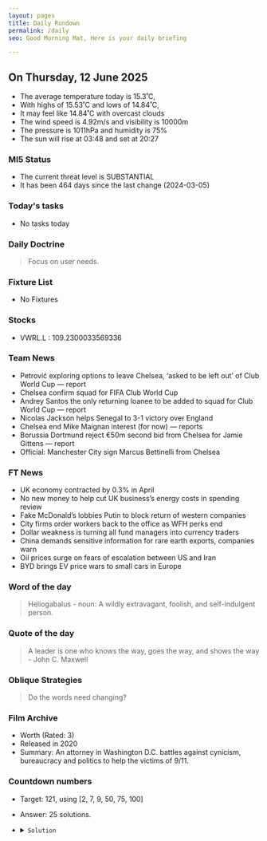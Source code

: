 ```yaml
---
layout: pages
title: Daily Rundown
permalink: /daily
seo: Good Morning Mat, Here is your daily briefing

---
```


<!-- weather_marker starts -->
## On Thursday, 12 June 2025

- The average temperature today is 15.3˚C,
- With highs of 15.53˚C and lows of 14.84˚C,
- It may feel like 14.84˚C with overcast clouds
- The wind speed is 4.92m/s and visibility is 10000m
- The pressure is 1011hPa and humidity is 75%
- The sun will rise at 03:48 and set at 20:27

<!-- weather_marker ends -->

### MI5 Status
<!-- threat_marker starts -->
- The current threat level is <span class="highlighter">SUBSTANTIAL</span>
- It has been 464 days since the last change (2024-03-05)

<!-- threat_marker ends -->

### Today's tasks
<!-- task_marker starts -->
- No tasks today
<!-- task_marker ends -->

### Daily Doctrine
<!-- doctrine_marker starts -->
> Focus on user needs.
<!-- doctrine_marker ends -->

### Fixture List

<!-- fixture_marker starts -->
- No Fixtures
<!-- fixture_marker ends -->

### Stocks

<!-- stocks_marker starts -->

- VWRL.L : 109.2300033569336 

<!-- stocks_marker ends -->

### Team News
<!-- news_marker starts -->

- Petrović exploring options to leave Chelsea, ‘asked to be left out’ of Club World Cup — report
- Chelsea confirm squad for FIFA Club World Cup
- Andrey Santos the only returning loanee to be added to squad for Club World Cup — report
- Nicolas Jackson helps Senegal to 3-1 victory over England
- Chelsea end Mike Maignan interest (for now) — reports
- Borussia Dortmund reject €50m second bid from Chelsea for Jamie Gittens — report
- Official: Manchester City sign Marcus Bettinelli from Chelsea

<!-- news_marker ends -->

### FT News

<!-- ftnews_marker starts -->

- UK economy contracted by 0.3% in April
- No new money to help cut UK business’s energy costs in spending review
- Fake McDonald’s lobbies Putin to block return of western companies
- City firms order workers back to the office as WFH perks end
- Dollar weakness is turning all fund managers into currency traders
- China demands sensitive information for rare earth exports, companies warn
- Oil prices surge on fears of escalation between US and Iran
- BYD brings EV price wars to small cars in Europe

<!-- ftnews_marker ends -->

### Word of the day

<!-- word_marker starts -->

 > Heliogabalus - noun: A wildly extravagant, foolish, and self-indulgent person.

<!-- word_marker ends -->

### Quote of the day
<!-- quote_marker starts -->

> A leader is one who knows the way, goes the way, and shows the way - John C. Maxwell

<!-- quote_marker ends -->

### Oblique Strategies
<!-- eno_marker starts -->
> Do the words need changing?

<!-- eno_marker ends -->

### Film Archive

<!-- film_marker starts -->
- Worth (Rated: 3)
- Released in 2020
- Summary: An attorney in Washington D.C. battles against cynicism, bureaucracy and politics to help the victims of 9/11.
<!-- film_marker ends -->

### Countdown numbers
<!-- game_marker starts -->

- Target: 121, using [2, 7, 9, 50, 75, 100]
- Answer: 25 solutions.

- <details><summary><code>Solution</code></summary>

  Solution: 100 + 75 + 7 - 50 - 9 - 2

   </details>

<!-- game_marker ends -->
